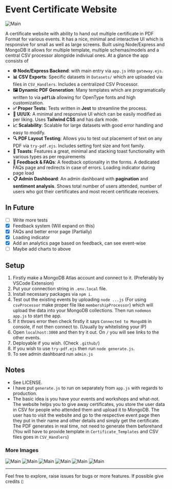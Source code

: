 # Event Certificate Website

![Main](./public/images/1727322512391.png "Main")

A certificate website with ability to hand out multiple certificate in PDF Format for various events. It has a nice, minimal and interactive UI which is responsive for small as well as large screens. Built using Node/Express and MongoDB it allows for multiple template, multiple schemas/models and a central CSV processor alongside indiviual ones. At a glance the app consists of

- **🌐 Node/Express Backend**: with main entry via `app.js` into `gateway.ejs`.
- **📊 CSV Exports**: Specific datasets in `Datasets/` which are uploaded via files in `CSV_Handlers`. Includes a centralized CSV Processor.
- **🖼️ Dynamic PDF Generation**: Many templates which are programatically written to via **`pdflib`** allowing for OpenType fonts and high customization.
- **✅ Proper Tests**: Tests written in **Jest** to streamline the process.
- **🎨 UI/UX**: A minimal and responsive UI which can be easily modified as per liking. Uses **Tailwind CSS** and has dark mode.
- **📈 Scalability**: Scalable for large datasets with good error handling and easy to modify.
- **🔍 PDF Layout Testing**: Allows you to test out placement of text on any PDF via `try-pdf.ejs`. Includes setting font size and font family.
- **🔔 Toasts**: Features a great, minimal and stacking toast functionality with various types as per requirements
- **📝 Feedback & FAQs**: A feedback optionality in the forms. A dedicated FAQs page and redirects in case of errors. Loading indicator during page load
- **📋 Admin Dashboard**: An admin dashboard with **pagination** and **sentiment analysis**. Shows total number of users attended, number of users who got their certificates and most recent certificate receivers. 

## In Future

- [ ] Write more tests
- [X] Feedback system (Will expand on this)
- [X] FAQs and better error page (Partially)
- [X] Loading indicator
- [X] Add an analytics page based on feedback, can see event-wise
- [ ] Maybe add charts to above

## Setup

1. Firstly make a MongoDB Atlas account and connect to it. (Preferably by VSCode Extension)
2. Put your connection string in `.env.local` file.
3. Install necessary packages via `npm i`.
4. Test out the existing events by uploading `node ...js` (For using `csvProcessor` make proper file like `membershipProcessor`) which will upload the data into your MongoDB collections. Then run `nodemon app.js` to start the app.
5. If it throws error then check firstly it says `Connected to MongoDB` in console, if not then connect to. (Usually by whitelisting your IP)
6. Open `localhost:3000` and then try it out. On `/` you will see links to the other events.
7. Deployable if you wish. (Check `.github/`)
8. If you wish to use `try-pdf.ejs` then run `node generate.js`.
9. To see admin dashboard run `admin.js`

## Notes

- See LICENSE.
- I have put `generate.js` to run on separately from `app.js` with regards to production.
- The basic idea is you have your events and workshops and what-not. The website helps you to give away certificates, you store the user data in CSV for people who attended them and upload it to MongoDB. The user has to visit the website and go to the respective event page then they put in their name and other details and simply get the certificate. The PDF generates in real time, not need to generate them beforehand (You will have to provide template in `Certificate_Templates` and CSV files goes in `CSV_Handlers`) 
<!-- - This is not a CMS, you have to code in your own pages for each event and all other things.  -->

### More Images

![Main](./public/images/darkmobile_main.png "Main")
![Main](./public/images/feedback_dark.png "Main")
![Main](./public/images/faqsmobile_dark.png "Main")
![Main](./public/images/trypdf_dark.png "Main")
![Main](./public/images/dashboard_dark.png "Main")
![Main](./public/images/dashboardmobile_light.png "Main")

---

Feel free to explore, raise issues for bugs or more features. 
If possible give credits (: